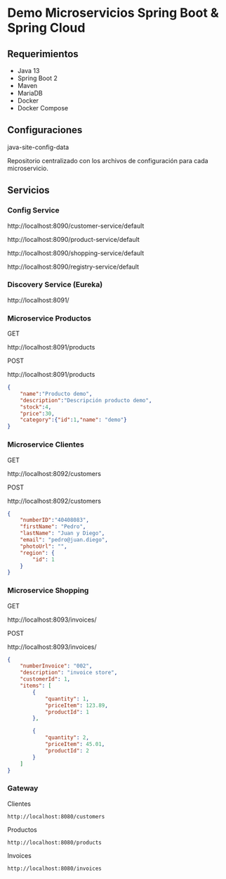 # Demo Microservicios Spring Boot & Spring Cloud

## Requerimientos

- Java 13
- Spring Boot 2
- Maven 
- MariaDB
- Docker
- Docker Compose

## Configuraciones

java-site-config-data

Repositorio centralizado con los archivos de configuración para cada microservicio. 

## Servicios


### Config Service
http://localhost:8090/customer-service/default

http://localhost:8090/product-service/default

http://localhost:8090/shopping-service/default

http://localhost:8090/registry-service/default

### Discovery  Service (Eureka)
    
http://localhost:8091/

### Microservice Productos
GET

http://localhost:8091/products

POST

http://localhost:8091/products

```json
{
	"name":"Producto demo",
	"description":"Descripción producto demo",
	"stock":4,
	"price":30,
	"category":{"id":1,"name": "demo"}
}
```

### Microservice Clientes
GET

http://localhost:8092/customers

POST

http://localhost:8092/customers

```json
{
	"numberID":"40408083",
	"firstName": "Pedro",
	"lastName": "Juan y Diego",
	"email": "pedro@juan.diego",
	"photoUrl": "",
	"region": {
		"id": 1
	}
}
```

### Microservice Shopping
GET

http://localhost:8093/invoices/

POST

http://localhost:8093/invoices/

```json
{
	"numberInvoice": "002",
	"description": "invoice store",
	"customerId": 1,
	"items": [
		{
			"quantity": 1,
			"priceItem": 123.89,
			"productId": 1
		},

		{
			"quantity": 2,
			"priceItem": 45.01,
			"productId": 2
		}
	]
}
```

### Gateway 

Clientes

    http://localhost:8080/customers

Productos

    http://localhost:8080/products


Invoices

    http://localhost:8080/invoices

